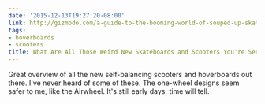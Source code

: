 ```yaml
---
date: '2015-12-13T19:27:20-08:00'
link: http://gizmodo.com/a-guide-to-the-booming-world-of-souped-up-skateboards-a-1723729805
tags:
- hoverboards
- scooters
title: What Are All Those Weird New Skateboards and Scooters You're Seeing Everywhere?
---
```


Great overview of all the new self-balancing scooters and hoverboards out there. I've never heard of some of these. The one-wheel designs seem safer to me, like the Airwheel. It's still early days; time will tell.
